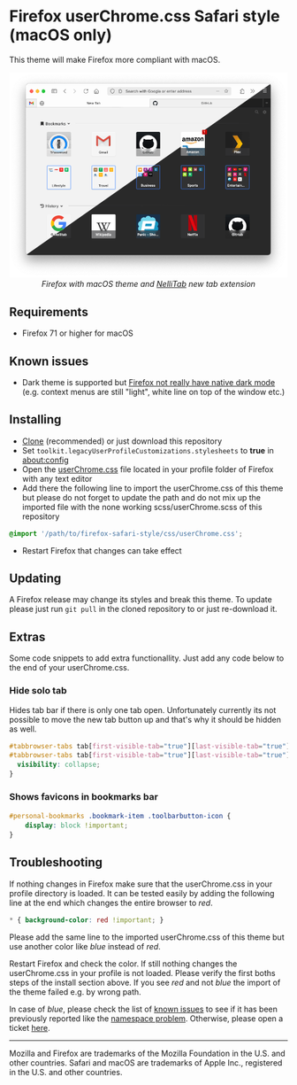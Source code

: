 # Firefox userChrome.css Safari style (macOS only)

This theme will make Firefox more compliant with macOS.

<p align="center"><img alt="Firefox with NelliTab" src="https://raw.githubusercontent.com/ideaweb/firefox-safari-style/master/img/preview.png"/><br/><i>Firefox with macOS theme and <a href="https://nellitab.io">NelliTab</a> new tab extension</i></p>

## Requirements

*  Firefox 71 or higher for macOS

## Known issues

* Dark theme is supported but [Firefox not really have native dark mode](https://bugzilla.mozilla.org/buglist.cgi?quicksearch=dark%20mode%20macos) (e.g. context menus are still "light", white line on top of the window etc.)

## Installing

* [Clone](https://help.github.com/en/github/creating-cloning-and-archiving-repositories/cloning-a-repository) (recommended) or just download this repository 
* Set ```toolkit.legacyUserProfileCustomizations.stylesheets``` to **true** in [about:config](https://support.mozilla.org/en-US/kb/about-config-editor-firefox)
* Open the [userChrome.css](http://kb.mozillazine.org/index.php?title=UserChrome.css&printable=yes) file located in your profile folder of Firefox with any text editor
* Add there the following line to import the userChrome.css of this theme but please do not forget to update the path and do not mix up the imported file with the none working scss/userChrome.scss of this repository

```css
@import '/path/to/firefox-safari-style/css/userChrome.css';
```

* Restart Firefox that changes can take effect

## Updating

A Firefox release may change its styles and break this theme. To update please just run `git pull` in the cloned repository to or just re-download it.

## Extras

Some code snippets to add extra functionallity. Just add any code below to the end of your userChrome.css.

### Hide solo tab

Hides tab bar if there is only one tab open. Unfortunately currently its not possible to move the new tab button up and that's why it should be hidden as well.

```css
#tabbrowser-tabs tab[first-visible-tab="true"][last-visible-tab="true"],
#tabbrowser-tabs tab[first-visible-tab="true"][last-visible-tab="true"] ~ toolbarbutton {
  visibility: collapse;
}
```

### Shows favicons in bookmarks bar

```css
#personal-bookmarks .bookmark-item .toolbarbutton-icon {
    display: block !important;
}
```

## Troubleshooting

If nothing changes in Firefox make sure that the userChrome.css in your profile directory is loaded. It can be tested easily by adding the following line at the end which changes the entire browser to _red_.

```css
* { background-color: red !important; }
```

Please add the same line to the imported userChrome.css of this theme but use another color like _blue_ instead of _red_.

Restart Firefox and check the color. If still nothing changes the userChrome.css in your profile is not loaded. Please verify the first boths steps of the install section above. If you see _red_ and not _blue_ the import of the theme failed e.g. by wrong path.

In case of _blue_, please check the list of [known issues](https://github.com/ideaweb/firefox-safari-style/issues) to see if it has been previously reported like the [namespace problem](https://github.com/ideaweb/firefox-safari-style/issues/3). Otherwise, please open a ticket [here](https://github.com/ideaweb/firefox-safari-style/issues). 

---

Mozilla and Firefox are trademarks of the Mozilla Foundation in the U.S. and other countries. 
Safari and macOS are trademarks of Apple Inc., registered in the U.S. and other countries.


